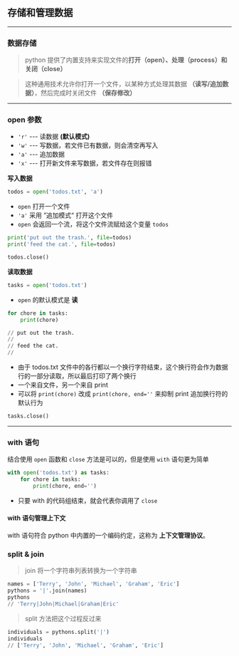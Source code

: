 ## 存储和管理数据
---
### 数据存储
> python 提供了内置支持来实现文件的**打开（open）、处理（process）和关闭（close）**

>这种通用技术允许你打开一个文件，以某种方式处理其数据 **（读写/追加数据）**，然后完成时关闭文件 **（保存修改）**

---

### open 参数
- `'r'` --- 读数据 **(默认模式)**
- `'w'` --- 写数据，若文件已有数据，则会清空再写入
- `'a'` --- 追加数据
- `'x'` --- 打开新文件来写数据，若文件存在则报错

**写入数据**
  
  ```py
  todos = open('todos.txt', 'a')
  ```
  - `open` 打开一个文件
  - `'a'` 采用 ”追加模式“ 打开这个文件
  - `open` 会返回一个流，将这个文件流赋给这个变量 `todos`
  
  ```py
  print('put out the trash.', file=todos)
  print('feed the cat.', file=todos)
  ```
  ```py
  todos.close()
  ```

**读取数据**
  ```py
  tasks = open('todos.txt')
  ```
  - `open` 的默认模式是 **读**
  ```py
  for chore in tasks:
      print(chore)

  // put out the trash.
  //
  // feed the cat.
  //
  ```
  - 由于 todos.txt 文件中的各行都以一个换行字符结束，这个换行符会作为数据行的一部分读取，所以最后打印了两个换行
  - 一个来自文件，另一个来自 print
  - 可以将 `print(chore)` 改成 `print(chore, end=''` 来抑制 print 追加换行符的默认行为

  ```py
  tasks.close()
  ```

---

### with 语句
结合使用 `open` 函数和 `close` 方法是可以的，但是使用 `with` 语句更为简单

```py
with open('todos.txt') as tasks:
    for chore in tasks:
        print(chore, end='')
```
  - 只要 with 的代码组结束，就会代表你调用了 `close`

#### with 语句管理上下文
with 语句符合 python 中内置的一个编码约定，这称为 **上下文管理协议**。


### split & join
> join 将一个字符串列表转换为一个字符串
```py
names = ['Terry', 'John', 'Michael', 'Graham', 'Eric']
pythons = '|'.join(names)
pythons
// 'Terry|John|Michael|Graham|Eric'
```

> split 方法把这个过程反过来
```py
individuals = pythons.split('|')
individuals
// ['Terry', 'John', 'Michael', 'Graham', 'Eric']
```
